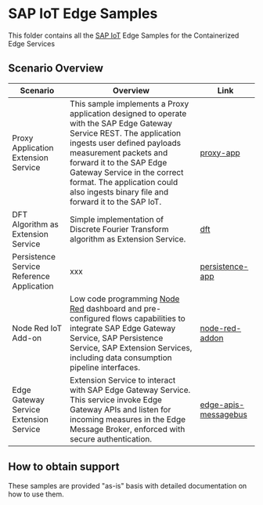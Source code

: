 # SAP IoT Edge Samples

This folder contains all the [SAP IoT](https://help.sap.com/viewer/p/SAP_IoT) Edge Samples for the Containerized Edge Services


## Scenario Overview

| Scenario      | Overview      | Link          |
| ------------- | ------------- | ------------- |
| Proxy Application Extension Service | This sample implements a Proxy application designed to operate with the SAP Edge Gateway Service REST. The application ingests user defined payloads measurement packets and forward it to the SAP Edge Gateway Service in the correct format. The application could also ingests binary file and forward it to the SAP IoT. | [proxy-app](https://github.com/SAP/iot-edge-samples/tree/master/IoT_Edge/customservice)  |
| DFT Algorithm as Extension Service | Simple implementation of Discrete Fourier Transform algorithm as Extension Service. | [dft](https://github.com/SAP/iot-edge-samples/tree/master/IoT_Edge/dft)  |
| Persistence Service Reference Application | xxx | [persistence-app](https://github.com/SAP/iot-edge-samples/tree/IoT_Edge/master/persistence-reference-app)  |
| Node Red IoT Add-on | Low code programming [Node Red](https://nodered.org/) dashboard and pre-configured flows capabilities to integrate SAP Edge Gateway Service, SAP Persistence Service, SAP Extension Services, including data consumption pipeline interfaces. | [node-red-addon](https://github.com/SAP/iot-edge-samples/tree/master/node-red-iot-addon)  |
| Edge Gateway Service Extension Service | Extension Service to interact with SAP Edge Gateway Service. This service invoke Edge Gateway APIs and listen for incoming measures in the Edge Message Broker, enforced with secure authentication. | [edge-apis-messagebus](https://github.com/SAP/iot-edge-samples/tree/master/edge-apis-messagebus)  |

## How to obtain support

These samples are provided "as-is" basis with detailed documentation on how to use them.
